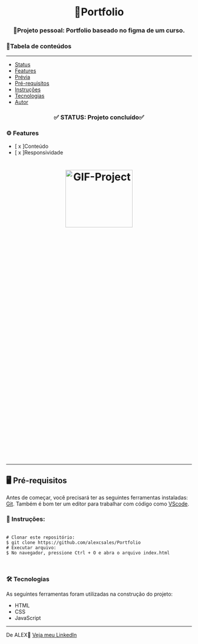 <h1 align="center">📌Portfolio</h1>
  <h3 align="center">📌Projeto pessoal: Portfolio baseado no figma de um curso.</h3>

  <h3>📄Tabela de conteúdos</h3>
  <hr>
  <ul>
    <li><a href="#status">Status</a></li>
    <li><a href="#features">Features</a></li>
    <li><a href="#preview">Prévia</a></li>
    <li><a href="#prerequisites">Pré-requisitos</a></li>
    <li><a href="#instructions">Instruções</a></li>
    <li><a href="#technologies">Tecnologias</a></li>
    <li><a href="#author">Autor</a></li>
  </ul>

  <h3 id="status" align="center">✅ STATUS: Projeto concluído✅</h3>

  <h3 id="features">⚙ Features</h3>
  <ul>
    <li>[ x ]Conteúdo</li>
    <li>[ x ]Responsividade</li>
  </ul>

  <h1 id="preview" align="center">
    <img height="20%" width="60%" src="assets/images/readme.gif" alt="GIF-Project">
  </h1>
  <hr>

  <h2 id="prerequisites">🖥️ Pré-requisitos</h2>
  <p>Antes de começar, você precisará ter as seguintes ferramentas instaladas: <a href="https://git-scm.com/downloads">Git</a>. Também é bom ter um editor para trabalhar com código como <a href="https://code.visualstudio.com/download">VScode</a>.</p>

  <h3 id="instructions">📖 Instruções:</h3>
  <pre>
    <code>
# Clonar este repositório:
$ git clone https://github.com/alexcsales/Portfolio
# Executar arquivo:
$ No navegador, pressione Ctrl + O e abra o arquivo index.html
    </code>
  </pre>

  <h3 id="technologies">🛠 Tecnologias</h3>
  <p>As seguintes ferramentas foram utilizadas na construção do projeto:</p>
  <ul>
    <li>HTML</li>
    <li>CSS</li>
    <li>JavaScript</li>
  </ul>
  <hr>

  <p id="author">De ALEX🤘 <a href="https://www.linkedin.com/in/alexsales-dev/">Veja meu LinkedIn</a></p>

